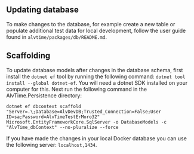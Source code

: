 ﻿## Updating database

To make changes to the database, for example create a new table or populate additional test data for local development, follow the user guide found in `alvtime/packages/db/README.md`.

## Scaffolding
To update database models after changes in the database schema, first install the `dotnet ef` tool by running the following command: `dotnet tool install --global dotnet-ef`. You will need a dotnet SDK installed on your computer for this. Next run the following command in the AlvTime.Persistence directory:

`dotnet ef dbcontext scaffold "Server=.\;Database=AlvDevDB;Trusted_Connection=False;User ID=sa;Password=AlvTimeTestErMoro32" Microsoft.EntityFrameworkCore.SqlServer -o DatabaseModels -c "AlvTime_dbContext" --no-pluralize --force`

If you have made the changes in your local Docker database you can use the following server:
`localhost,1434`.